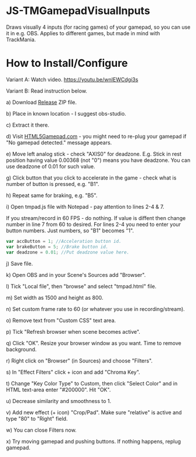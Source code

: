 # JS-TMGamepadVisualInputs
Draws visually 4 inputs (for racing games) of your gamepad, so you can use it in e.g. OBS.
Applies to different games, but made in mind with TrackMania.

# How to Install/Configure
Variant A: Watch video.
https://youtu.be/wnIEWCdgi3s

Variant B: Read instruction below.

a) Download [Release](https://github.com/Beridok/JS-TMGamepadVisualInputs/releases/latest) ZIP file.

b) Place in known location - I suggest obs-studio.

c) Extract it there.

d) Visit [HTML5Gamepad.com](https://html5gamepad.com/) - you might need to re-plug your gamepad if "No gamepad detected." message appears.

e) Move left analog stick - check "AXIS0" for deadzone. E.g. Stick in rest position having value 0.00368 (not "0") means you have deadzone. You can use deadzone of 0.01 for such value.

g) Click button that you click to accelerate in the game - check what is number of button is pressed, e.g. "B1".

h) Repeat same for braking, e.g. "B5".

i) Open tmpad.js file with Notepad - pay attention to lines 2-4 & 7.

If you stream/record in 60 FPS - do nothing. If value is diffent then change number in line 7 from 60 to desired.
For lines 2-4 you need to enter your button numbers. Just numbers, so "B1" becomes "1".
```javascript
var accButton = 1; //Acceleration button id.
var brakeButton = 5; //Brake button id.    
var deadzone = 0.01; //Put deadzone value here.
```

j) Save file.

k) Open OBS and in your Scene's Sources add "Browser".

l) Tick "Local file", then "browse" and select "tmpad.html" file.

m) Set width as 1500 and height as 800.

n) Set custom frame rate to 60 (or whatever you use in recording/stream).

o) Remove text from "Custom CSS" text area.

p) Tick "Refresh browser when scene becomes active".

q) Click "OK". Resize your browser window as you want. Time to remove background.

r) Right click on "Browser" (in Sources) and choose "Filters".

s) In "Effect Filters" click + icon and add "Chroma Key".

t) Change "Key Color Type" to Custom, then click "Select Color" and in HTML text-area enter "#200000". Hit "OK".

u) Decrease similarity and smoothness to 1.

v) Add new effect (+ icon) "Crop/Pad". Make sure "relative" is active and type "80" to "Right" field.

w) You can close Filters now.

x) Try moving gamepad and pushing buttons. If nothing happens, replug gamepad.



